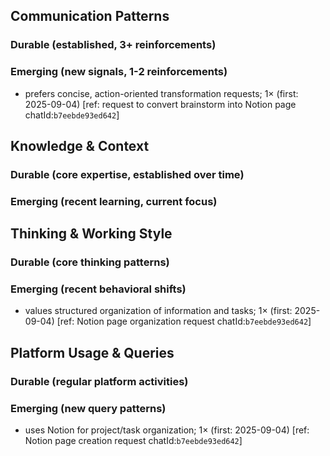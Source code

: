 ## Communication Patterns
### Durable (established, 3+ reinforcements)

### Emerging (new signals, 1-2 reinforcements)
- prefers concise, action-oriented transformation requests; 1× (first: 2025-09-04) [ref: request to convert brainstorm into Notion page chatId:`b7eebde93ed642`]

## Knowledge & Context
### Durable (core expertise, established over time)

### Emerging (recent learning, current focus)

## Thinking & Working Style
### Durable (core thinking patterns)

### Emerging (recent behavioral shifts)
- values structured organization of information and tasks; 1× (first: 2025-09-04) [ref: Notion page organization request chatId:`b7eebde93ed642`]

## Platform Usage & Queries
### Durable (regular platform activities)

### Emerging (new query patterns)
- uses Notion for project/task organization; 1× (first: 2025-09-04) [ref: Notion page creation request chatId:`b7eebde93ed642`]